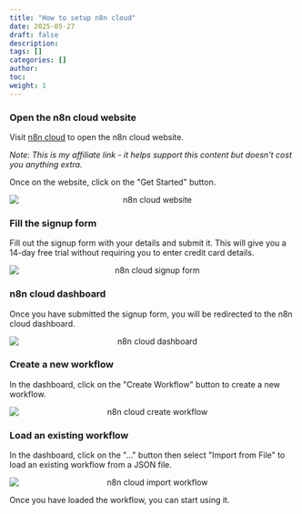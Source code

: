 ```yaml
---
title: "How to setup n8n cloud"
date: 2025-05-27
draft: false
description:
tags: []
categories: []
author:
toc:
weight: 1
---
```


### Open the n8n cloud website

Visit <a href="https://n8n.partnerlinks.io/e9do5ko8evgk" target="_blank">n8n cloud</a> to open the n8n cloud website.

*Note: This is my affiliate link - it helps support this content but doesn't cost you anything extra.*

Once on the website, click on the "Get Started" button.
<div style="text-align: center;">
    <img src="/images/posts/n8n/1.png" alt="n8n cloud website" style="display: block; margin: 0 auto;" />
</div>

### Fill the signup form

Fill out the signup form with your details and submit it. This will give you a 14-day free trial without requiring you to enter credit card details.

<div style="text-align: center;">
    <img src="/images/posts/n8n/2.png" alt="n8n cloud signup form" style="display: block; margin: 0 auto;" />
</div>

### n8n cloud dashboard

Once you have submitted the signup form, you will be redirected to the n8n cloud dashboard.

<div style="text-align: center;">
    <img src="/images/posts/n8n/3.png" alt="n8n cloud dashboard" style="display: block; margin: 0 auto;" />
</div>

### Create a new workflow

In the dashboard, click on the "Create Workflow" button to create a new workflow.

<div style="text-align: center;">
    <img src="/images/posts/n8n/4.png" alt="n8n cloud create workflow" style="display: block; margin: 0 auto;" />
</div>

### Load an existing workflow
 
In the dashboard, click on the "..." button then select "Import from File" to load an existing workflow from a JSON file.

<div style="text-align: center;">
    <img src="/images/posts/n8n/6.png" alt="n8n cloud import workflow" style="display: block; margin: 0 auto;" />
</div>


Once you have loaded the workflow, you can start using it.
